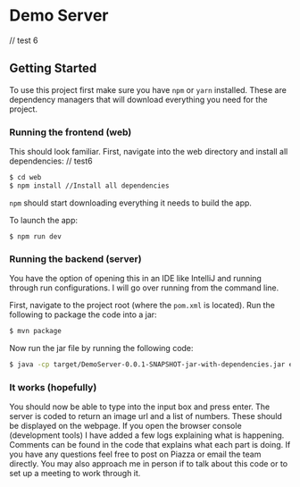 # Demo Server
// test 6
## Getting Started

To use this project first make sure you have `npm` or `yarn` installed. These are dependency managers that will download everything you need for the project.

### Running the frontend (web)

This should look familiar. First, navigate into the web directory and install all dependencies:
// test6
```bash
$ cd web
$ npm install //Install all dependencies
```

`npm` should start downloading everything it needs to build the app.

To launch the app:

```
$ npm run dev
```

### Running the backend (server)

You have the option of opening this in an IDE like IntelliJ and running through run configurations. I will go over running from the command line.

First, navigate to the project root (where the `pom.xml` is located). Run the following to package the code into a jar:

```bash
$ mvn package
```

Now run the jar file by running the following code:

```bash
$ java -cp target/DemoServer-0.0.1-SNAPSHOT-jar-with-dependencies.jar edu.csu2017fa314.DemoServer.Demo
```
### It works (hopefully)

You should now be able to type into the input box and press enter. The server is coded to return an image url and a list of numbers. These should be displayed on the webpage. If you open the browser console (development tools) I have added a few logs explaining what is happening. Comments can be found in the code that explains what each part is doing. If you have any questions feel free to post on Piazza or email the team directly. You may also approach me in person if to talk about this code or to set up a meeting to work through it.
